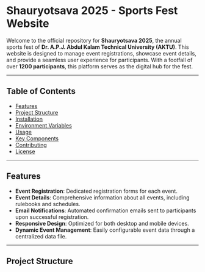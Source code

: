 # Shauryotsava 2025 - Sports Fest Website

Welcome to the official repository for **Shauryotsava 2025**, the annual sports fest of **Dr. A.P.J. Abdul Kalam Technical University (AKTU)**. This website is designed to manage event registrations, showcase event details, and provide a seamless user experience for participants. With a footfall of over **1200 participants**, this platform serves as the digital hub for the fest.

---

## Table of Contents

- [Features](#features)
- [Project Structure](#project-structure)
- [Installation](#installation)
- [Environment Variables](#environment-variables)
- [Usage](#usage)
- [Key Components](#key-components)
- [Contributing](#contributing)
- [License](#license)

---

## Features

- **Event Registration**: Dedicated registration forms for each event.
- **Event Details**: Comprehensive information about all events, including rulebooks and schedules.
- **Email Notifications**: Automated confirmation emails sent to participants upon successful registration.
- **Responsive Design**: Optimized for both desktop and mobile devices.
- **Dynamic Event Management**: Easily configurable event data through a centralized data file.

---

## Project Structure
